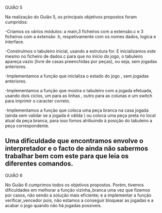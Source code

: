 GUIÃO 5

Na realização do Guião 5, os principais objetivos propostos foram cumpridos:

-Criamos os vários módulos: a main,3 ficheiros com a extensão.c e 3 ficheiros com a extensão .h, respetivamente com os nomes dados, logica e interface.

-Construímos o tabuleiro inicial, usando a estrutura for. E inicializamos este mesmo no ficheiro de dados.c para que no início do jogo,  o tabuleiro apareça vazio (livre de casas preenchidas por peças), ou seja, sem jogadas anteriores.  

-Implementamos a função que inicializa o estado do jogo , sem jogadas anteriores.

-Implementamos a função que mostra o tabuleiro com a jogada efetuada, usando dois ciclos, um para as linhas , outro para as colunas e um switch para imprimir o caracter correto.

-Implementamos a função que coloca uma peça branca na casa jogada (ainda sem validar se a jogada é válida ) ou coloca uma peça preta no local atual da peça branca, para isso fomos atribuindo à posição do tabuleiro a peça correspondente.  


Uma dificuldade que encontramos envolve o interpretador e o facto de ainda não sabermos trabalhar bem com este para que leia os diferentes comandos. 
------------------------------------------------------------------------------------------------------------------------------------------
GUIÃO 6 

No Guião 6 cumprimos todos os objetivos propostos. Porém, tivemos dificuldades em melhorar a função vizinha_branca  uma vez que fizemos por casos, não sendo a solução mais eficiente; e a implementar a função verificar_vencedor pois, não estamos a conseguir  bloquear as jogadas e a acabar o jogo quando não há jogadas possiveis. 
